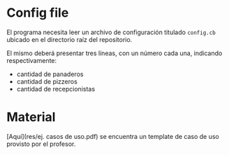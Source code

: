# Config file
El programa necesita leer un archivo de configuración titulado `config.cb` ubicado en el directorio raíz del repositorio.

El mismo deberá presentar tres líneas, con un número cada una, indicando respectivamente:
- cantidad de panaderos
- cantidad de pizzeros
- cantidad de recepcionistas

# Material
[Aquí](res/ej. casos de uso.pdf) se encuentra un template de caso de uso provisto por el profesor.
